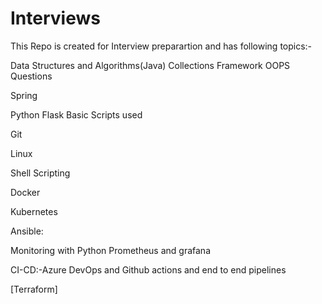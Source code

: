 # Interviews

This Repo is created for Interview preparartion and has following topics:-

Data Structures and Algorithms(Java)
Collections Framework OOPS Questions

Spring

Python Flask Basic Scripts used

Git

Linux

Shell Scripting

Docker

Kubernetes

Ansible: 

Monitoring with Python Prometheus and grafana

CI-CD:-Azure DevOps and Github actions and end to end pipelines

[Terraform]
